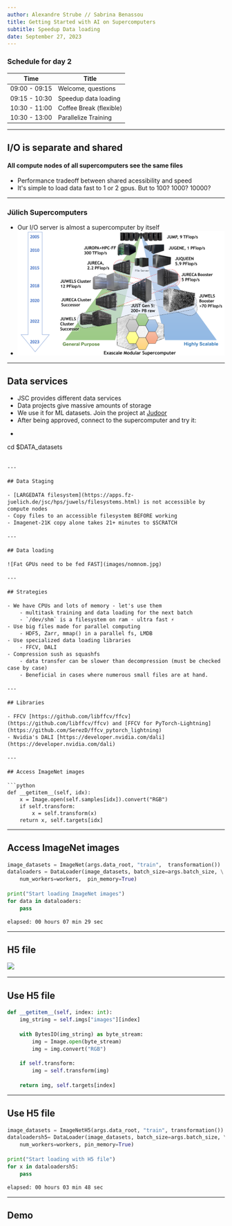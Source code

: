 ```yaml
---
author: Alexandre Strube // Sabrina Benassou
title: Getting Started with AI on Supercomputers 
subtitle: Speedup Data loading
date: September 27, 2023
---
```


### Schedule for day 2

| Time          | Title                |
| ------------- | -----------          |
| 09:00 - 09:15 | Welcome, questions   |
| 09:15 - 10:30 | Speedup data loading |
| 10:30 - 11:00 | Coffee Break (flexible) |
| 10:30 - 13:00 | Parallelize Training |

---

## I/O is separate and shared

#### All compute nodes of all supercomputers see the same files

- Performance tradeoff between shared acessibility and speed
- It's simple to load data fast to 1 or 2 gpus. But to 100? 1000? 10000?

---

### Jülich Supercomputers

- Our I/O server is almost a supercomputer by itself
- ![JSC Supercomputer Stragegy](images/machines.png)

---

## Data services

- JSC provides different data services
- Data projects give massive amounts of storage
- We use it for ML datasets. Join the project at [Judoor](https://judoor.fz-juelich.de/projects/join/datasets)
- After being approved, connect to the supercomputer and try it:
- ```bash
cd $DATA_datasets
```

---

## Data Staging

- [LARGEDATA filesystem](https://apps.fz-juelich.de/jsc/hps/juwels/filesystems.html) is not accessible by compute nodes
- Copy files to an accessible filesystem BEFORE working
- Imagenet-21K copy alone takes 21+ minutes to $SCRATCH

---

## Data loading

![Fat GPUs need to be fed FAST](images/nomnom.jpg)

--- 

## Strategies

- We have CPUs and lots of memory - let's use them
    - multitask training and data loading for the next batch
    - `/dev/shm` is a filesystem on ram - ultra fast ⚡️
- Use big files made for parallel computing
    - HDF5, Zarr, mmap() in a parallel fs, LMDB
- Use specialized data loading libraries
    - FFCV, DALI
- Compression sush as squashfs 
    - data transfer can be slower than decompression (must be checked case by case)
    - Beneficial in cases where numerous small files are at hand.

---

## Libraries

- FFCV [https://github.com/libffcv/ffcv](https://github.com/libffcv/ffcv) and [FFCV for PyTorch-Lightning](https://github.com/SerezD/ffcv_pytorch_lightning)
- Nvidia's DALI [https://developer.nvidia.com/dali](https://developer.nvidia.com/dali)

---

## Access ImageNet images

```python
def __getitem__(self, idx):
    x = Image.open(self.samples[idx]).convert("RGB")
    if self.transform:
        x = self.transform(x)
    return x, self.targets[idx]
```

---

## Access ImageNet images

```python
image_datasets = ImageNet(args.data_root, "train",  transformation()) 
dataloaders = DataLoader(image_datasets, batch_size=args.batch_size, \
    num_workers=workers,  pin_memory=True)

print("Start loading ImageNet images")
for data in dataloaders:
    pass
```

```bash 
elapsed: 00 hours 07 min 29 sec
```     

---

## H5 file
![](images/hdf5.jpeg)

---

## Use H5 file

```python
def __getitem__(self, index: int):
    img_string = self.imgs["images"][index]

    with BytesIO(img_string) as byte_stream:
        img = Image.open(byte_stream)
        img = img.convert("RGB")

    if self.transform:
        img = self.transform(img)

    return img, self.targets[index]
```

---

## Use H5 file

```python
image_datasets = ImageNetH5(args.data_root, "train", transformation()) 
dataloadersh5= DataLoader(image_datasets, batch_size=args.batch_size, \
    num_workers=workers, pin_memory=True)

print("Start loading with H5 file")
for x in dataloadersh5:
    pass
```

```bash 
elapsed: 00 hours 03 min 48 sec
```    

---

## Demo
